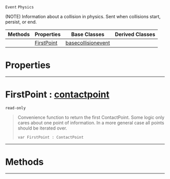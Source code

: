  `Event` `Physics`



(NOTE) Information about a collision in physics. Sent when collisions start, persist, or end.

|Methods|Properties|Base Classes|Derived Classes|
|---|---|---|---|
| |[ FirstPoint](https://github.com/ZilchEngine/ZilchDocs/blob/master/code_reference/class_reference/collisionevent.markdown#firstpoint-zilch-engine-d)|[basecollisionevent](https://github.com/ZilchEngine/ZilchDocs/blob/master/code_reference/class_reference/basecollisionevent.markdown)| |


 #  Properties


---  
 #  FirstPoint : [contactpoint](https://github.com/ZilchEngine/ZilchDocs/blob/master/code_reference/class_reference/contactpoint.markdown)

 `read-only`

> Convenience function to return the first ContactPoint. Some logic only cares about one point of information. In a more general case all points should be iterated over.
> ``` lang=cpp, name=Nada
> var FirstPoint : ContactPoint


---  
 #  Methods


---  
 

 